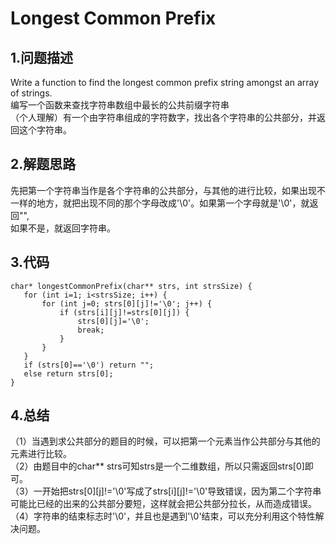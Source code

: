  Longest Common Prefix
 ======
 
 1.问题描述
 -------
 
 Write a function to find the longest common prefix string amongst an array of strings.<br>
 编写一个函数来查找字符串数组中最长的公共前缀字符串<br>
 （个人理解）有一个由字符串组成的字符数字，找出各个字符串的公共部分，并返回这个字符串。<br>
 
 2.解题思路
 ----
 
 先把第一个字符串当作是各个字符串的公共部分，与其他的进行比较，如果出现不一样的地方，就把出现不同的那个字母改成'\0'。如果第一个字母就是'\0'，就返回"",<br>
 如果不是，就返回字符串。<br>
 
 3.代码
 ------
 
 ```
 char* longestCommonPrefix(char** strs, int strsSize) {
    for (int i=1; i<strsSize; i++) {
        for (int j=0; strs[0][j]!='\0'; j++) {
            if (strs[i][j]!=strs[0][j]) {
                strs[0][j]='\0';
                break;
            }
        }
    }
    if (strs[0]=='\0') return "";
    else return strs[0];
}
```

4.总结
-----

（1）当遇到求公共部分的题目的时候，可以把第一个元素当作公共部分与其他的元素进行比较。<br>
（2）由题目中的char** strs可知strs是一个二维数组，所以只需返回strs[0]即可。<br>
（3）一开始把strs[0][j]!='\0'写成了strs[i][j]!='\0'导致错误，因为第二个字符串可能比已经的出来的公共部分要短，这样就会把公共部分拉长，从而造成错误。<br>
（4）字符串的结束标志时'\0'，并且也是遇到'\0'结束，可以充分利用这个特性解决问题。
